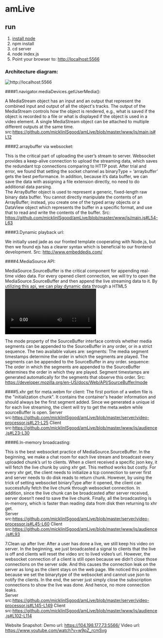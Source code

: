 # amLive

## run
1. [install node](https://nodejs.org/en/download/package-manager/)
2. npm install
3. cd server
4. node index.js
5. Point your browser to: [http://localhost:5566](http://localhost:5566) 

### Architecture diagram:
![http://localhost:5566](https://github.com/micklinISgood/amLive/blob/master/live_final.png) 

####1.navigator.mediaDevices.getUserMedia(): 


A MediaStream object has an input and an output that represent the combined input and output of all the object's tracks. The output of the MediaStream controls how the object is rendered, e.g., what is saved if the object is recorded to a file or what is displayed if the object is used in a video element. A single MediaStream object can be attached to multiple different outputs at the same time.
src:https://github.com/micklinISgood/amLive/blob/master/www/js/main.js#L12


####2.arraybuffer via websocket:

This is the critical part of uploading the user’s stream to server. Websocket provides a keep-alive connection to upload the streaming data, which saves the redundant tcp connections comparing to HTTP post. After trial and error, we found that setting the socket channel as binaryType = ‘arraybuffer’ gets the best performance. In addition, because it’s data buffer, we can save the data with assigning a file extension directly, no need to do additional data parsing.  
The ArrayBuffer object is used to represent a generic, fixed-length raw binary data buffer. You cannot directly manipulate the contents of an ArrayBuffer; instead, you create one of the typed array objects or a DataView object which represents the buffer in a specific format, and use that to read and write the contents of the buffer.
Src: https://github.com/micklinISgood/amLive/blob/master/www/js/main.js#L54-L63


####3.Dynamic playback url:

We initially used jade as our fronted template cooperating with Node.js, but then we found ejs has a clearer syntax which is beneficial to our frontend development.
Src: http://www.embeddedjs.com/


####4.MediaSource API:

MediaSource.SourceBuffer is the critical component for appending real-time video data. For every opened client connection, we will try to open the MediaSource.SourceBuffer and then append the live streaming data to it. By utilizing this api, we can play dynamic data through a HTML5 <video> tag. Before using this api, we tried to replace the src of the video tag periodically and failed. The simply setting of src seems can only handle static and full file playback. But if we want to splice a video in different sections of video from multiple sources, it doesn’t support. Here is why MediaSource api comes into play.
src: https://github.com/micklinISgood/amLive/blob/master/www/js/audience.js#L88-L92


The mode property of the SourceBuffer interface controls whether media segments can be appended to the SourceBuffer in any order, or in a strict sequence.
The two available values are:
segments: The media segment timestamps determine the order in which the segments are played. The segments can be appended to the SourceBuffer in any order.
sequence: The order in which the segments are appended to the SourceBuffer determines the order in which they are played. Segment timestamps are generated automatically for the segments that observe this order.
Src: https://developer.mozilla.org/en-US/docs/Web/API/SourceBuffer/mode




####5.xhr get for meta.webm for client:
The first portion of a webm file is the "initialization chunk". It contains the container's header information and should always be the first segment added. Since we generated a unique id for each live streaming, the client will try to get the meta.webm while sourceBuffer is open.
Server src:https://github.com/micklinISgood/amLive/blob/master/server/video-processor.js#L21-L25
Client  src:https://github.com/micklinISgood/amLive/blob/master/www/js/audience.js#L23-L30


####6.In-memory broadcasting:

This is the best websocket practice of MediaSource.SourceBuffer. In the beginning, we make a chat room for each live stream and broadcast every uploaded chunk’s url to clients. When a client received a specific json key, it will fetch the live chunk by using xhr get. This method works but costly. For every xhr get, the client needs to initialize a tcp connection to server first and server needs to do disk reads to return chunk. However, by using the trick of setting websocket biniaryType after it opened, the client can successfully fetch the live chunk through websocket connection. In addition, since the live chunk can be broadcasted after server received, server doesn’t need to save the live chunk. Finally, all the broadcasting is in-memory, which is faster than reading data from disk then returning to xhr get.  
Server src:https://github.com/micklinISgood/amLive/blob/master/server/video-processor.js#L45-L60
Client  src:https://github.com/micklinISgood/amLive/blob/master/www/js/audience.js#L93


7.Clean up after live:
	After a user has done a live, we still keep his video on server. In the beginning, we just broadcasted a signal to clients that the live is off and clients will reset the video src to lived video’s url. However, the websocket connection of a client is still open because we didn’t close those connections on the server side. And this causes the connection leak on the server as long as the client stays on the web page. We noticed this problem because we set the binarytype of the websocket and cannot use json to notify the clients. In the end, the server just simply close the subscription connections to show the live was done. And hence, no more connection leaks.  
Server src:https://github.com/micklinISgood/amLive/blob/master/server/video-processor.js#L145-L149
Client  src:https://github.com/micklinISgood/amLive/blob/master/www/js/audience.js#L102-L114


Website Snapshot:
Demo url: https://104.198.177.73:5566/
Video url: https://www.youtube.com/watch?v=w9pZ_rcmSvg
